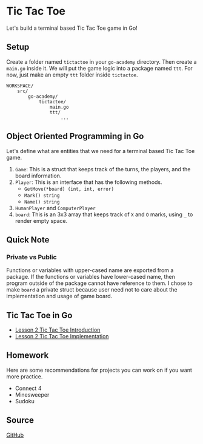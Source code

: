 # Tic Tac Toe

Let's build a terminal based Tic Tac Toe game in Go!

## Setup

Create a folder named `tictactoe` in your `go-academy` directory. Then create a `main.go` inside it.
We will put the game logic into a package named `ttt`. For now, just make an empty `ttt` folder
inside `tictactoe`.

```text
WORKSPACE/
    src/
        go-academy/
            tictactoe/
                main.go
                ttt/
                    ...
```

## Object Oriented Programming in Go

Let's define what are entities that we need for a terminal based Tic Tac Toe game.

1. `Game`: This is a struct that keeps track of the turns, the players, and the board information.
2. `Player`: This is an interface that has the following methods.
    * `GetMove(*board) (int, int, error)`
    * `Mark() string`
    * `Name() string`
3. `HumanPlayer` and `ComputerPlayer`
4. `board`: This is an 3x3 array that keeps track of `X` and `O` marks, using `_` to render empty space.

## Quick Note

### Private vs Public

Functions or variables with upper-cased name are exported from a package. If the functions or variables
have lower-cased name, then program outside of the package cannot have reference to them. I chose to
make `board` a private struct because user need not to care about the implementation and usage of
game board.

## Tic Tac Toe in Go

* [Lesson 2 Tic Tac Toe Introduction](https://youtu.be/CqsfJw4HJyA)
* [Lesson 2 Tic Tac Toe Implementation](https://youtu.be/EgpXNBqmhP8)

## Homework

Here are some recommendations for projects you can work on if you want more practice.

* Connect 4
* Minesweeper
* Sudoku

## Source

[GitHub](https://github.com/calvinfeng/go-academy/tree/master/tictactoe)